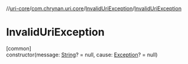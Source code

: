 //[uri-core](../../../index.md)/[com.chrynan.uri.core](../index.md)/[InvalidUriException](index.md)/[InvalidUriException](-invalid-uri-exception.md)

# InvalidUriException

[common]\
constructor(message: [String](https://kotlinlang.org/api/core/kotlin-stdlib/kotlin/-string/index.html)? = null, cause: [Exception](https://kotlinlang.org/api/core/kotlin-stdlib/kotlin/-exception/index.html)? = null)
